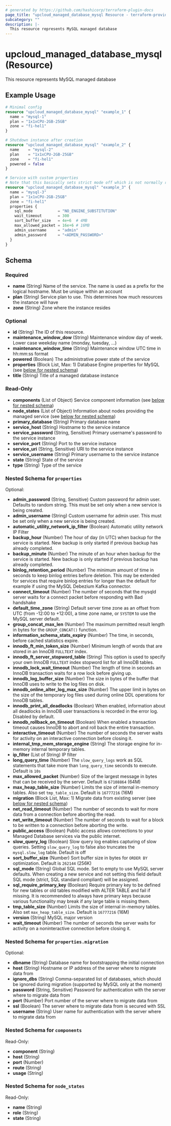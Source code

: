 ```yaml
---
# generated by https://github.com/hashicorp/terraform-plugin-docs
page_title: "upcloud_managed_database_mysql Resource - terraform-provider-upcloud"
subcategory: ""
description: |-
  This resource represents MySQL managed database
---
```


# upcloud_managed_database_mysql (Resource)

This resource represents MySQL managed database

## Example Usage

```terraform
# Minimal config
resource "upcloud_managed_database_mysql" "example_1" {
  name = "mysql-1"
  plan = "1x1xCPU-2GB-25GB"
  zone = "fi-hel1"
}

# Shutdown instance after creation
resource "upcloud_managed_database_mysql" "example_2" {
  name    = "mysql-2"
  plan    = "1x1xCPU-2GB-25GB"
  zone    = "fi-hel1"
  powered = false
}

# Service with custom properties
# Note that this basically sets strict mode off which is not normally recommended
resource "upcloud_managed_database_mysql" "example_3" {
  name = "mysql-3"
  plan = "1x1xCPU-2GB-25GB"
  zone = "fi-hel1"
  properties {
    sql_mode           = "NO_ENGINE_SUBSTITUTION"
    wait_timeout       = 300
    sort_buffer_size   = 4e+6  # 4MB
    max_allowed_packet = 16e+6 # 16MB
    admin_username     = "admin"
    admin_password     = "<ADMIN_PASSWORD>"
  }
}
```

<!-- schema generated by tfplugindocs -->
## Schema

### Required

- **name** (String) Name of the service. The name is used as a prefix for the logical hostname. Must be unique within an account
- **plan** (String) Service plan to use. This determines how much resources the instance will have
- **zone** (String) Zone where the instance resides

### Optional

- **id** (String) The ID of this resource.
- **maintenance_window_dow** (String) Maintenance window day of week. Lower case weekday name (monday, tuesday, ...)
- **maintenance_window_time** (String) Maintenance window UTC time in hh:mm:ss format
- **powered** (Boolean) The administrative power state of the service
- **properties** (Block List, Max: 1) Database Engine properties for MySQL (see [below for nested schema](#nestedblock--properties))
- **title** (String) Title of a managed database instance

### Read-Only

- **components** (List of Object) Service component information (see [below for nested schema](#nestedatt--components))
- **node_states** (List of Object) Information about nodes providing the managed service (see [below for nested schema](#nestedatt--node_states))
- **primary_database** (String) Primary database name
- **service_host** (String) Hostname to the service instance
- **service_password** (String, Sensitive) Primary username's password to the service instance
- **service_port** (String) Port to the service instance
- **service_uri** (String, Sensitive) URI to the service instance
- **service_username** (String) Primary username to the service instance
- **state** (String) State of the service
- **type** (String) Type of the service

<a id="nestedblock--properties"></a>
### Nested Schema for `properties`

Optional:

- **admin_password** (String, Sensitive) Custom password for admin user. Defaults to random string. This must be set only when a new service is being created.
- **admin_username** (String) Custom username for admin user. This must be set only when a new service is being created.
- **automatic_utility_network_ip_filter** (Boolean) Automatic utility network IP Filter
- **backup_hour** (Number) The hour of day (in UTC) when backup for the service is started. New backup is only started if previous backup has already completed.
- **backup_minute** (Number) The minute of an hour when backup for the service is started. New backup is only started if previous backup has already completed.
- **binlog_retention_period** (Number) The minimum amount of time in seconds to keep binlog entries before deletion. This may be extended for services that require binlog entries for longer than the default for example if using the MySQL Debezium Kafka connector.
- **connect_timeout** (Number) The number of seconds that the mysqld server waits for a connect packet before responding with Bad handshake
- **default_time_zone** (String) Default server time zone as an offset from UTC (from -12:00 to +12:00), a time zone name, or `SYSTEM` to use the MySQL server default.
- **group_concat_max_len** (Number) The maximum permitted result length in bytes for the `GROUP_CONCAT()` function.
- **information_schema_stats_expiry** (Number) The time, in seconds, before cached statistics expire.
- **innodb_ft_min_token_size** (Number) Minimum length of words that are stored in an InnoDB `FULLTEXT` index.
- **innodb_ft_server_stopword_table** (String) This option is used to specify your own InnoDB `FULLTEXT` index stopword list for all InnoDB tables.
- **innodb_lock_wait_timeout** (Number) The length of time in seconds an InnoDB transaction waits for a row lock before giving up.
- **innodb_log_buffer_size** (Number) The size in bytes of the buffer that InnoDB uses to write to the log files on disk.
- **innodb_online_alter_log_max_size** (Number) The upper limit in bytes on the size of the temporary log files used during online DDL operations for InnoDB tables.
- **innodb_print_all_deadlocks** (Boolean) When enabled, information about all deadlocks in InnoDB user transactions is recorded in the error log. Disabled by default.
- **innodb_rollback_on_timeout** (Boolean) When enabled a transaction timeout causes InnoDB to abort and roll back the entire transaction.
- **interactive_timeout** (Number) The number of seconds the server waits for activity on an interactive connection before closing it.
- **internal_tmp_mem_storage_engine** (String) The storage engine for in-memory internal temporary tables.
- **ip_filter** (List of String) IP filter
- **long_query_time** (Number) The `slow_query_logs` work as SQL statements that take more than `long_query_time` seconds to execute. Default is `10s`
- **max_allowed_packet** (Number) Size of the largest message in bytes that can be received by the server. Default is `67108864` (64M)
- **max_heap_table_size** (Number) Limits the size of internal in-memory tables. Also set `tmp_table_size`. Default is `16777216` (16M)
- **migration** (Block List, Max: 1) Migrate data from existing server (see [below for nested schema](#nestedblock--properties--migration))
- **net_read_timeout** (Number) The number of seconds to wait for more data from a connection before aborting the read.
- **net_write_timeout** (Number) The number of seconds to wait for a block to be written to a connection before aborting the write.
- **public_access** (Boolean) Public access allows connections to your Managed Database services via the public internet.
- **slow_query_log** (Boolean) Slow query log enables capturing of slow queries. Setting `slow_query_log` to false also truncates the `mysql.slow_log` table. Default is off
- **sort_buffer_size** (Number) Sort buffer size in bytes for `ORDER BY` optimization. Default is `262144` (256K)
- **sql_mode** (String) Global SQL mode. Set to empty to use MySQL server defaults. 
			When creating a new service and not setting this field default SQL mode (strict, SQL standard compliant) will be assigned.
- **sql_require_primary_key** (Boolean) Require primary key to be defined for new tables or old tables modified with ALTER TABLE and fail if missing. 
			It is recommended to always have primary keys because various functionality may break if any large table is missing them.
- **tmp_table_size** (Number) Limits the size of internal in-memory tables. Also set `max_heap_table_size`. Default is `16777216` (16M)
- **version** (String) MySQL major version
- **wait_timeout** (Number) The number of seconds the server waits for activity on a noninteractive connection before closing it.

<a id="nestedblock--properties--migration"></a>
### Nested Schema for `properties.migration`

Optional:

- **dbname** (String) Database name for bootstrapping the initial connection
- **host** (String) Hostname or IP address of the server where to migrate data from
- **ignore_dbs** (String) Comma-separated list of databases, which should be ignored during migration (supported by MySQL only at the moment)
- **password** (String, Sensitive) Password for authentication with the server where to migrate data from
- **port** (Number) Port number of the server where to migrate data from
- **ssl** (Boolean) The server where to migrate data from is secured with SSL
- **username** (String) User name for authentication with the server where to migrate data from



<a id="nestedatt--components"></a>
### Nested Schema for `components`

Read-Only:

- **component** (String)
- **host** (String)
- **port** (Number)
- **route** (String)
- **usage** (String)


<a id="nestedatt--node_states"></a>
### Nested Schema for `node_states`

Read-Only:

- **name** (String)
- **role** (String)
- **state** (String)


